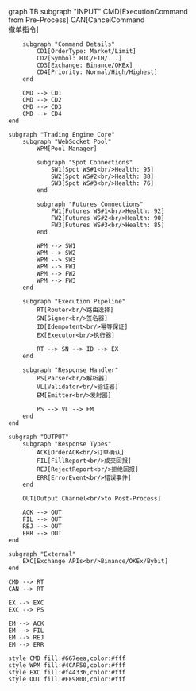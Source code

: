 graph TB
    subgraph "INPUT"
        CMD[ExecutionCommand<br/>from Pre-Process]
        CAN[CancelCommand<br/>撤单指令]
        
        subgraph "Command Details"
            CD1[OrderType: Market/Limit]
            CD2[Symbol: BTC/ETH/...]
            CD3[Exchange: Binance/OKEx]
            CD4[Priority: Normal/High/Highest]
        end
        
        CMD --> CD1
        CMD --> CD2
        CMD --> CD3
        CMD --> CD4
    end
    
    subgraph "Trading Engine Core"
        subgraph "WebSocket Pool"
            WPM[Pool Manager]
            
            subgraph "Spot Connections"
                SW1[Spot WS#1<br/>Health: 95]
                SW2[Spot WS#2<br/>Health: 88]
                SW3[Spot WS#3<br/>Health: 76]
            end
            
            subgraph "Futures Connections"
                FW1[Futures WS#1<br/>Health: 92]
                FW2[Futures WS#2<br/>Health: 90]
                FW3[Futures WS#3<br/>Health: 85]
            end
            
            WPM --> SW1
            WPM --> SW2
            WPM --> SW3
            WPM --> FW1
            WPM --> FW2
            WPM --> FW3
        end
        
        subgraph "Execution Pipeline"
            RT[Router<br/>路由选择]
            SN[Signer<br/>签名器]
            ID[Idempotent<br/>幂等保证]
            EX[Executor<br/>执行器]
            
            RT --> SN --> ID --> EX
        end
        
        subgraph "Response Handler"
            PS[Parser<br/>解析器]
            VL[Validator<br/>验证器]
            EM[Emitter<br/>发射器]
            
            PS --> VL --> EM
        end
    end
    
    subgraph "OUTPUT"
        subgraph "Response Types"
            ACK[OrderACK<br/>订单确认]
            FIL[FillReport<br/>成交回报]
            REJ[RejectReport<br/>拒绝回报]
            ERR[ErrorEvent<br/>错误事件]
        end
        
        OUT[Output Channel<br/>to Post-Process]
        
        ACK --> OUT
        FIL --> OUT
        REJ --> OUT
        ERR --> OUT
    end
    
    subgraph "External"
        EXC[Exchange APIs<br/>Binance/OKEx/Bybit]
    end
    
    CMD --> RT
    CAN --> RT
    
    EX --> EXC
    EXC --> PS
    
    EM --> ACK
    EM --> FIL
    EM --> REJ
    EM --> ERR
    
    style CMD fill:#667eea,color:#fff
    style WPM fill:#4CAF50,color:#fff
    style EXC fill:#f44336,color:#fff
    style OUT fill:#FF9800,color:#fff